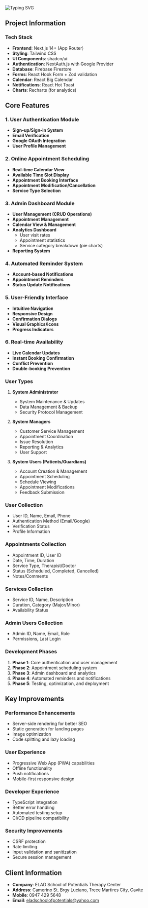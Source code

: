 <img src="https://readme-typing-svg.herokuapp.com?font=Anaheim&size=32&duration=3000&pause=2000&color=4169E1&width=1000&lines=AppointMED;Medical+Appointment+System" alt="Typing SVG" />

## Project Information

### Tech Stack
- **Frontend**: Next.js 14+ (App Router)
- **Styling**: Tailwind CSS
- **UI Components**: shadcn/ui
- **Authentication**: NextAuth.js with Google Provider
- **Database**: Firebase Firestore
- **Forms**: React Hook Form + Zod validation
- **Calendar**: React Big Calendar
- **Notifications**: React Hot Toast
- **Charts**: Recharts (for analytics)

## Core Features

### 1. User Authentication Module
- **Sign-up/Sign-in System**
- **Email Verification**
- **Google OAuth Integration**
- **User Profile Management**

### 2. Online Appointment Scheduling
- **Real-time Calendar View**
- **Available Time Slot Display**
- **Appointment Booking Interface**
- **Appointment Modification/Cancellation**
- **Service Type Selection**

### 3. Admin Dashboard Module
- **User Management (CRUD Operations)**
- **Appointment Management**
- **Calendar View & Management**
- **Analytics Dashboard**
  - User visit rates
  - Appointment statistics
  - Service category breakdown (pie charts)
- **Reporting System**

### 4. Automated Reminder System
- **Account-based Notifications**
- **Appointment Reminders**
- **Status Update Notifications**

### 5. User-Friendly Interface
- **Intuitive Navigation**
- **Responsive Design**
- **Confirmation Dialogs**
- **Visual Graphics/Icons**
- **Progress Indicators**

### 6. Real-time Availability
- **Live Calendar Updates**
- **Instant Booking Confirmation**
- **Conflict Prevention**
- **Double-booking Prevention**

### User Types
1. **System Administrator**
   - System Maintenance & Updates
   - Data Management & Backup
   - Security Protocol Management

2. **System Managers**
   - Customer Service Management
   - Appointment Coordination
   - Issue Resolution
   - Reporting & Analytics
   - User Support

3. **System Users (Patients/Guardians)**
   - Account Creation & Management
   - Appointment Scheduling
   - Schedule Viewing
   - Appointment Modifications
   - Feedback Submission

### User Collection
- User ID, Name, Email, Phone
- Authentication Method (Email/Google)
- Verification Status
- Profile Information

### Appointments Collection
- Appointment ID, User ID
- Date, Time, Duration
- Service Type, Therapist/Doctor
- Status (Scheduled, Completed, Cancelled)
- Notes/Comments

### Services Collection
- Service ID, Name, Description
- Duration, Category (Major/Minor)
- Availability Status

### Admin Users Collection
- Admin ID, Name, Email, Role
- Permissions, Last Login

### Development Phases
1. **Phase 1**: Core authentication and user management
2. **Phase 2**: Appointment scheduling system
3. **Phase 3**: Admin dashboard and analytics
4. **Phase 4**: Automated reminders and notifications
5. **Phase 5**: Testing, optimization, and deployment

## Key Improvements

### Performance Enhancements
- Server-side rendering for better SEO
- Static generation for landing pages
- Image optimization
- Code splitting and lazy loading

### User Experience
- Progressive Web App (PWA) capabilities
- Offline functionality
- Push notifications
- Mobile-first responsive design

### Developer Experience
- TypeScript integration
- Better error handling
- Automated testing setup
- CI/CD pipeline compatibility

### Security Improvements
- CSRF protection
- Rate limiting
- Input validation and sanitization
- Secure session management

## Client Information
- **Company**: ELAD School of Potentials Therapy Center
- **Address**: Camerino St. Brgy Luciano, Trece Martires City, Cavite
- **Mobile**: 0947 429 5648
- **Email**: eladschoolofpotentials@yahoo.com
